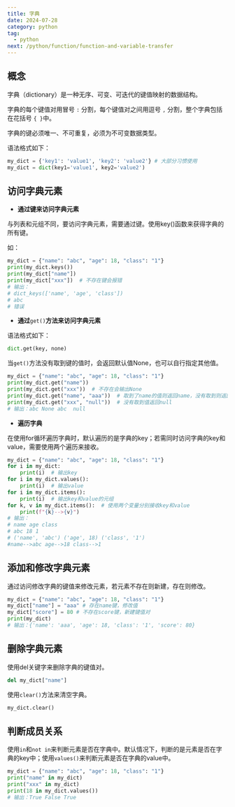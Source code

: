 ```yaml
---
title: 字典
date: 2024-07-28
category: python
tag:
  - python
next: /python/function/function-and-variable-transfer
---
```


## 概念

字典（dictionary）是一种无序、可变、可迭代的键值映射的数据结构。

字典的每个键值对用冒号 `:` 分割，每个键值对之间用逗号 `,` 分割，整个字典包括在花括号 `{ }`中。

字典的键必须唯一、不可重复，必须为不可变数据类型。

语法格式如下：

```python
my_dict = {'key1': 'value1', 'key2': 'value2'} # 大部分习惯使用
my_dict = dict(key1='value1', key2='value2')
```

## 访问字典元素

- **通过键来访问字典元素**

与列表和元组不同，要访问字典元素，需要通过键。使用key()函数来获得字典的所有键。

如：

```python
my_dict = {"name": "abc", "age": 18, "class": "1"}
print(my_dict.keys())
print(my_dict["name"])
print(my_dict["xxx"])  # 不存在键会报错
# 输出：
# dict_keys(['name', 'age', 'class'])
# abc
# 错误
```

- **通过**`get()`**方法来访问字典元素**

语法格式如下：

```python
dict.get(key, none)
```

当`get()`方法没有取到键的值时，会返回默认值None，也可以自行指定其他值。

```python
my_dict = {"name": "abc", "age": 18, "class": "1"}
print(my_dict.get("name"))
print(my_dict.get("xxx"))  # 不存在会输出None
print(my_dict.get("name", "aaa"))  # 取到了name的值则返回name，没有取到则返回aaa
print(my_dict.get("xxx", "null"))  # 没有取到值返回null
# 输出：abc None abc  null
```

- **遍历字典**

在使用for循环遍历字典时，默认遍历的是字典的key；若需同时访问字典的key和value，需要使用两个遍历来接收。

```python
my_dict = {"name": "abc", "age": 18, "class": "1"}
for i in my_dict:
    print(i)  # 输出key
for i in my_dict.values():
    print(i)  # 输出value
for i in my_dict.items():
    print(i)  # 输出key和value的元组
for k, v in my_dict.items():  # 使用两个变量分别接收key和value
    print(f"{k}-->{v}")
# 输出：
# name age class
# abc 18 1
# ('name', 'abc') ('age', 18) ('class', '1')
#name-->abc age-->18 class-->1
```

## 添加和修改字典元素

通过访问修改字典的键值来修改元素，若元素不存在则新建，存在则修改。

```python
my_dict = {"name": "abc", "age": 18, "class": "1"}
my_dict["name"] = "aaa" # 存在name键，修改值
my_dict["score"] = 80 # 不存在score键，新建键值对
print(my_dict)
# 输出：{'name': 'aaa', 'age': 18, 'class': '1', 'score': 80}
```

## 删除字典元素

使用del关键字来删除字典的键值对。

```python
del my_dict["name"]
```

使用`clear()`方法来清空字典。

```python
my_dict.clear()
```

## 判断成员关系

使用`in`和`not in`来判断元素是否在字典中。默认情况下，判断的是元素是否在字典的key中；使用`values()`来判断元素是否在字典的value中。

```python
my_dict = {"name": "abc", "age": 18, "class": "1"}
print("name" in my_dict)
print("xxx" in my_dict)
print(18 in my_dict.values())
# 输出：True False True
```
